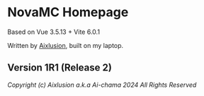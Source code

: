 # NovaMC Homepage

Based on Vue 3.5.13 + Vite 6.0.1

Written by [Aixlusion](https://github.com/Aixlusion), built on my laptop.

## Version 1R1 (Release 2)







*Copyright (c) Aixlusion a.k.a Ai-chama 2024 All Rights Reserved*
